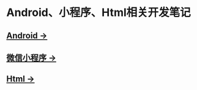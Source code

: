 # Android、小程序、Html相关开发笔记

## [Android →](./android/note)

## [微信小程序 →](./miniprogram/note)


## [Html →](./android/note)